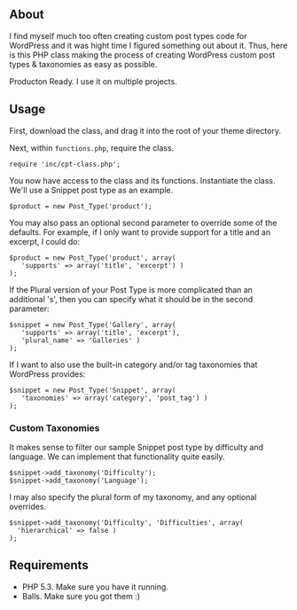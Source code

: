## About 

I find myself much too often creating custom post types code for WordPress and it 
was hight time I figured something out about it. Thus, here is this PHP class making 
the process of creating WordPress custom post types & taxonomies as easy as possible.

Producton Ready. I use it on multiple projects.

## Usage

First, download the class, and drag it into the root of your theme directory. 

Next, within `functions.php`, require the class.

    require 'inc/cpt-class.php';

You now have access to the class and its functions. Instantiate the class.
We'll use a Snippet post type as an example.

    $product = new Post_Type('product');

You may also pass an optional second parameter to override some of the
defaults. For example, if I only want to provide support for a title and an
excerpt, I could do:

    $product = new Post_Type('product', array(
       'supports' => array('title', 'excerpt') )
    );

If the Plural version of your Post Type is more complicated than an additional 's', then you can specify 
what it should be in the second parameter:
    
    $snippet = new Post_Type('Gallery', array(
       'supports' => array('title', 'excerpt'), 
       'plural_name' => 'Galleries' )
    );

If I want to also use the built-in category and/or tag taxonomies that WordPress provides:

    $snippet = new Post_Type('Snippet', array(
       'taxonomies' => array('category', 'post_tag') )
    );

### Custom Taxonomies

It makes sense to filter our sample Snippet post type by difficulty and language. We can implement that functionality quite easily.

    $snippet->add_taxonomy('Difficulty');
    $snippet->add_taxonomy('Language');

I may also specify the plural form of my taxonomy, and any optional overrides. 

    $snippet->add_taxonomy('Difficulty', 'Difficulties', array(
      'hierarchical' => false )
    );
    
## Requirements

* PHP 5.3. Make sure you have it running.
* Balls. Make sure you got them :)

